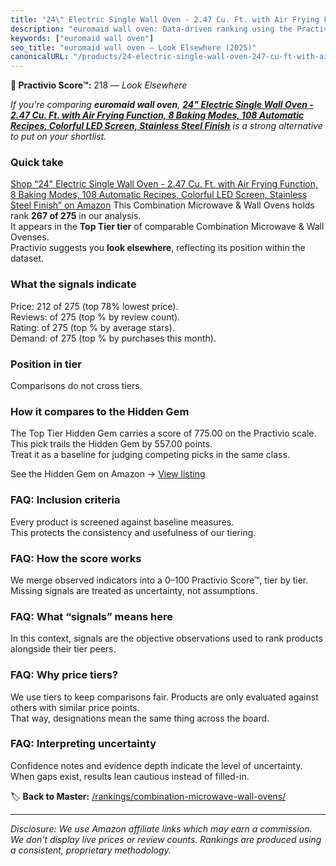 ```yaml
---
title: "24\" Electric Single Wall Oven - 2.47 Cu. Ft. with Air Frying Function, 8 Baking Modes, 108 Automatic Recipes, Colorful LED Screen, Stainless Steel Finish"
description: "euromaid wall oven: Data-driven ranking using the Practivio Score™. Positioned by quality, value, demand, findability, momentum."
keywords: ["euromaid wall oven"]
seo_title: "euromaid wall oven — Look Elsewhere (2025)"
canonicalURL: "/products/24-electric-single-wall-oven-247-cu-ft-with-air-frying-function-8-baking-modes-108-automatic-recipes-colorful-led-screen-stainless-steel-finish-B0D83S8M3G/"
---
```


**🚫 Practivio Score™:** 218 — _Look Elsewhere_


*If you're comparing **euromaid wall oven**, **[24" Electric Single Wall Oven - 2.47 Cu. Ft. with Air Frying Function, 8 Baking Modes, 108 Automatic Recipes, Colorful LED Screen, Stainless Steel Finish](https://www.amazon.com/dp/B0D83S8M3G?tag=practivio-20)** is a strong alternative to put on your shortlist.*
### Quick take
[Shop “24" Electric Single Wall Oven - 2.47 Cu. Ft. with Air Frying Function, 8 Baking Modes, 108 Automatic Recipes, Colorful LED Screen, Stainless Steel Finish” on Amazon](https://www.amazon.com/dp/B0D83S8M3G?tag=practivio-20)
This Combination Microwave & Wall Ovens holds rank **267 of 275** in our analysis.  
It appears in the **Top Tier tier** of comparable Combination Microwave & Wall Ovenses.  
Practivio suggests you **look elsewhere**, reflecting its position within the dataset.

### What the signals indicate
Price: 212 of 275 (top 78% lowest price).  
Reviews:  of 275 (top % by review count).  
Rating:  of 275 (top % by average stars).  
Demand:  of 275 (top % by purchases this month).

### Position in tier
Comparisons do not cross tiers.

### How it compares to the Hidden Gem
The Top Tier Hidden Gem carries a score of 775.00 on the Practivio scale.  
This pick trails the Hidden Gem by 557.00 points.  
Treat it as a baseline for judging competing picks in the same class.  

See the Hidden Gem on Amazon → [View listing](https://www.amazon.com/dp/B081ZS7VSM?tag=practivio-20)

### FAQ: Inclusion criteria
Every product is screened against baseline measures.  
This protects the consistency and usefulness of our tiering.

### FAQ: How the score works
We merge observed indicators into a 0–100 Practivio Score™, tier by tier.  
Missing signals are treated as uncertainty, not assumptions.

### FAQ: What “signals” means here
In this context, signals are the objective observations used to rank products alongside their tier peers.

### FAQ: Why price tiers?
We use tiers to keep comparisons fair. Products are only evaluated against others with similar price points.  
That way, designations mean the same thing across the board.

### FAQ: Interpreting uncertainty
Confidence notes and evidence depth indicate the level of uncertainty.  
When gaps exist, results lean cautious instead of filled-in.


🏷️ **Back to Master:** [/rankings/combination-microwave-wall-ovens/](/rankings/combination-microwave-wall-ovens/)

---
_Disclosure: We use Amazon affiliate links which may earn a commission. We don’t display live prices or review counts. Rankings are produced using a consistent, proprietary methodology._
